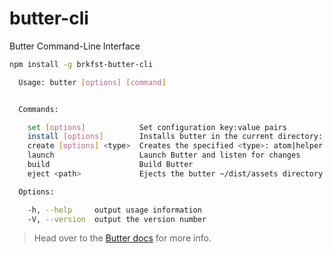 # butter-cli
Butter Command-Line Interface

```sh
npm install -g brkfst-butter-cli
```

```sh
  Usage: butter [options] [command]


  Commands:

    set [options]            Set configuration key:value pairs
    install [options]        Installs butter in the current directory: /Users/ctullos/Development/Breakfast/Butter CLI
    create [options] <type>  Creates the specified <type>: atom|helper|molecule|organism|style|template
    launch                   Launch Butter and listen for changes
    build                    Build Butter
    eject <path>             Ejects the butter ~/dist/assets directory to the specified <path>

  Options:

    -h, --help     output usage information
    -V, --version  output the version number

```

> Head over to the [Butter docs](https://github.com/reykjavikingur/breakfast-butter/wiki/The-Butter-CLI) for more info.